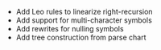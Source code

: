 * Add Leo rules to linearize right-recursion
* Add support for multi-character symbols
* Add rewrites for nulling symbols
* Add tree construction from parse chart
